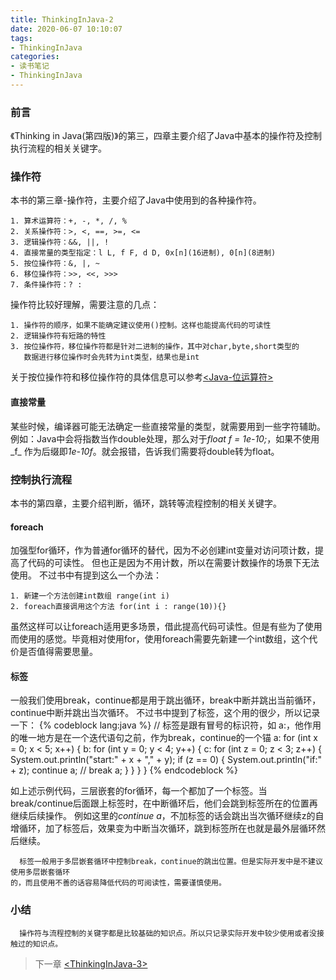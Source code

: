 ```yaml
---
title: ThinkingInJava-2
date: 2020-06-07 10:10:07
tags:
- ThinkingInJava
categories:
- 读书笔记
- ThinkingInJava
---
```


### 前言
  
  《Thinking in Java(第四版)》的第三，四章主要介绍了Java中基本的操作符及控制执行流程的相关关键字。
<!-- more -->

### 操作符
  
  本书的第三章-操作符，主要介绍了Java中使用到的各种操作符。
  
    1. 算术运算符：+, -, *, /, %
    2. 关系操作符：>, <, ==, >=, <=
    3. 逻辑操作符：&&, ||, !
    4. 直接常量的类型指定：l L, f F, d D, 0x[n](16进制), 0[n](8进制) 
    5. 按位操作符：&, |, ~
    6. 移位操作符：>>, <<, >>>
    7. 条件操作符：? :

  操作符比较好理解，需要注意的几点：

    1. 操作符的顺序，如果不能确定建议使用()控制。这样也能提高代码的可读性
    2. 逻辑操作符有短路的特性
    3. 按位操作符，移位操作符都是针对二进制的操作，其中对char,byte,short类型的
       数据进行移位操作时会先转为int类型，结果也是int

  关于按位操作符和移位操作符的具体信息可以参考[\<Java-位运算符>](https://rel-fly.com/2020/06/02/bitwiseOperator/)

#### 直接常量
  
  某些时候，编译器可能无法确定一些直接常量的类型，就需要用到一些字符辅助。
  例如：Java中会将指数当作double处理，那么对于*float f = 1e-10;*，如果不使用_f_ 作为后缀即*1e-10f*。就会报错，告诉我们需要将double转为float。

### 控制执行流程
  
  本书的第四章，主要介绍判断，循环，跳转等流程控制的相关关键字。

#### foreach
  
  加强型for循环，作为普通for循环的替代，因为不必创建int变量对访问项计数，提高了代码的可读性。
  但也正是因为不用计数，所以在需要计数操作的场景下无法使用。
  不过书中有提到这么一个办法：

    1. 新建一个方法创建int数组 range(int i)
    2. foreach直接调用这个方法 for(int i : range(10)){}

  虽然这样可以让foreach适用更多场景，借此提高代码可读性。但是有些为了使用而使用的感觉。毕竟相对使用for，使用foreach需要先新建一个int数组，这个代价是否值得需要思量。


#### 标签
  
  一般我们使用break，continue都是用于跳出循环，break中断并跳出当前循环，continue中断并跳出当次循环。
  不过书中提到了标签，这个用的很少，所以记录一下：
  {% codeblock lang:java %}
  // 标签是跟有冒号的标识符，如 a:，他作用的唯一地方是在一个迭代语句之前，作为break，continue的一个锚
  a:
  for (int x = 0; x < 5; x++) {
      b:
      for (int y = 0; y < 4; y++) {
          c:
          for (int z = 0; z < 3; z++) {
              System.out.println("start:" + x + "," + y);
              if (z == 0) {
                  System.out.println("if:" + z);
                  continue a;
                  // break a;
              }
          }
      }
  }
  {% endcodeblock %}

  如上述示例代码，三层嵌套的for循环，每一个都加了一个标签。当break/continue后面跟上标签时，在中断循环后，他们会跳到标签所在的位置再继续后续操作。
  例如这里的*continue a*，不加标签的话会跳出当次循环继续z的自增循环，加了标签后，效果变为中断当次循环，跳到标签所在也就是最外层循环然后继续。

      标签一般用于多层嵌套循环中控制break，continue的跳出位置。但是实际开发中是不建议使用多层嵌套循环
    的，而且使用不善的话容易降低代码的可阅读性，需要谨慎使用。

### 小结

      操作符与流程控制的关键字都是比较基础的知识点。所以只记录实际开发中较少使用或者没接触过的知识点。

> 下一章 [\<ThinkingInJava-3>](https://rel-fly.com/2020/06/07/ThinkingInJava3/)